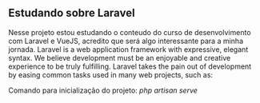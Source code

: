 ## Estudando sobre Laravel
Nesse projeto estou estudando o conteudo do curso de desenvolvimento com Laravel e VueJS, acredito que será algo interessante para a minha jornada.
Laravel is a web application framework with expressive, elegant syntax. We believe development must be an enjoyable and creative experience to be truly fulfilling. Laravel takes the pain out of development by easing common tasks used in many web projects, such as:

Comando para inicialização do projeto:
*php artisan serve*